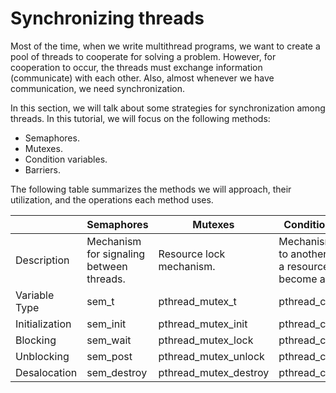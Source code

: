 # Synchronizing threads
Most of the time, when we write multithread programs, we want to create a pool of threads to cooperate for solving a problem. However, for cooperation to occur, the threads must exchange information (communicate) with each other. Also, almost whenever we have communication, we need synchronization.

In this section, we will talk about some strategies for synchronization among threads. In this tutorial, we will focus on the following methods:
- Semaphores.
- Mutexes.
- Condition variables.
- Barriers.

The following table summarizes the methods we will approach, their utilization, and the operations each method uses.

|     | Semaphores | Mutexes | Condition variables | Barriers |
| --- | --- | --- | --- | --- |
| Description| Mechanism for signaling between threads. | Resource lock mechanism. | Mechanism to signal to another thread that a resource has become available. | Mechanism to signal to other threads that a point in the code has been reached. |
| Variable Type | sem_t | pthread_mutex_t | pthread_cond_t | pthread_barrier_t |
| Initialization | sem_init | pthread_mutex_init | pthread_cond_init | pthread_barrier_init |
| Blocking | sem_wait | pthread_mutex_lock | pthread_cond_wait | pthread_barrier_wait |
| Unblocking | sem_post | pthread_mutex_unlock | pthread_cond_signal | |
| Desalocation | sem_destroy | pthread_mutex_destroy | pthread_cond_destroy | pthread_barrier_destroy |





